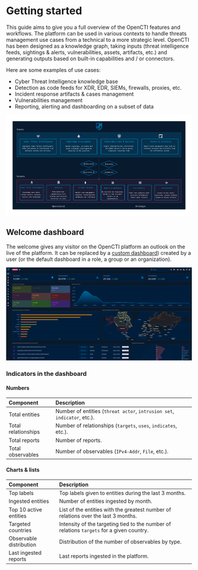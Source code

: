 # Getting started

This guide aims to give you a full overview of the OpenCTI features and workflows. The platform can be used in various contexts to handle threats management use cases from a technical to a more strategic level. OpenCTI has been designed as a knowledge graph, taking inputs (threat intelligence feeds, sightings & alerts, vulnerabilities, assets, artifacts, etc.) and generating outputs based on built-in capabilities and / or connectors.

Here are some examples of use cases:

* Cyber Threat Intelligence knowledge base
* Detection as code feeds for XDR, EDR, SIEMs, firewalls, proxies, etc.
* Incident response artifacts & cases management
* Vulnerabilities management
* Reporting, alerting and dashboarding on a subset of data

![Use Cases](assets/use-cases.png)

## Welcome dashboard

The welcome gives any visitor on the OpenCTI platform an outlook on the live of the platform. It can be replaced by a [custom dashboard](dashboards.md)) created by a user (or the default dashboard in a role, a group or an organization).

![Dashboard](assets/dashboard.png)

### Indicators in the dashboard

#### Numbers

| Component             | Description                                                                                                    |
| :-------------------- | :------------------------------------------------------------------------------------------------------------- |
| Total entities        | Number of entities (`threat actor`, `intrusion set`, `indicator`, etc.).                                       |
| Total relationships   | Number of relationships (`targets`, `uses`, `indicates`, etc.).                                                |
| Total reports         | Number of reports.                                                                                             |
| Total observables     | Number of observables (`IPv4-Addr`, `File`, etc.).                                                             |

#### Charts & lists

| Component               | Description                                                                                                    |
| :---------------------- | :------------------------------------------------------------------------------------------------------------- |
| Top labels              | Top labels given to entities during the last 3 months.                                                         |
| Ingested entities       | Number of entities ingested by month.                                                                          |
| Top 10 active entities  | List of the entities with the greatest number of relations over the last 3 months.                             |
| Targeted countries      | Intensity of the targeting tied to the number of relations `targets` for a given country.                      |
| Observable distribution | Distribution of the number of observables by type.                                                             |
| Last ingested reports   | Last reports ingested in the platform.                                                                         |